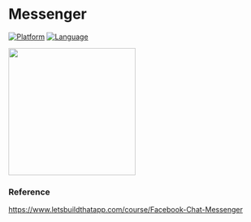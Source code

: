 # Messenger

[![Platform](http://img.shields.io/badge/platform-iOS-blue.svg?style=flat)](https://developer.apple.com/iphone/index.action)
[![Language](http://img.shields.io/badge/language-Swift-FF9D2B.svg?style=flat)](https://developer.apple.com/swift)

<img src="https://github.com/didYouUpdateCode/Messenger/blob/master/Screenshots/screenshot.gif" width="250">

### Reference
https://www.letsbuildthatapp.com/course/Facebook-Chat-Messenger
